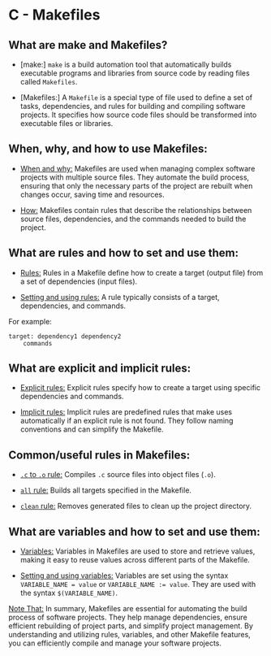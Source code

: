 # C - Makefiles

## What are make and Makefiles?

* [make:] `make` is a build automation tool that automatically builds executable programs and libraries from source code by reading files called `Makefiles`.

* [Makefiles:] A `Makefile` is a special type of file used to define a set of tasks, dependencies, and rules for building and compiling software projects. It specifies how source code files should be transformed into executable files or libraries.


## When, why, and how to use Makefiles:

* [When and why:]() Makefiles are used when managing complex software projects with multiple source files. They automate the build process, ensuring that only the necessary parts of the project are rebuilt when changes occur, saving time and resources.

* [How:]() Makefiles contain rules that describe the relationships between source files, dependencies, and the commands needed to build the project.


## What are rules and how to set and use them:

* [Rules:]() Rules in a Makefile define how to create a target (output file) from a set of dependencies (input files).

* [Setting and using rules:]() A rule typically consists of a target, dependencies, and commands.

For example:
```
target: dependency1 dependency2
	commands
```


## What are explicit and implicit rules:

* [Explicit rules:]() Explicit rules specify how to create a target using specific dependencies and commands.

* [Implicit rules:]() Implicit rules are predefined rules that make uses automatically if an explicit rule is not found. They follow naming conventions and can simplify the Makefile.


## Common/useful rules in Makefiles:

* [`.c` to `.o` rule:]() Compiles `.c` source files into object files (`.o`).

* [`all` rule:]() Builds all targets specified in the Makefile.

* [`clean` rule:]() Removes generated files to clean up the project directory.


## What are variables and how to set and use them:

* [Variables:]() Variables in Makefiles are used to store and retrieve values, making it easy to reuse values across different parts of the Makefile.

* [Setting and using variables:]() Variables are set using the syntax `VARIABLE_NAME = value` or `VARIABLE_NAME := value`. They are used with the syntax `$(VARIABLE_NAME)`.


[Note That:]() In summary, Makefiles are essential for automating the build process of software projects. They help manage dependencies, ensure efficient rebuilding of project parts, and simplify project management. By understanding and utilizing rules, variables, and other Makefile features, you can efficiently compile and manage your software projects.
